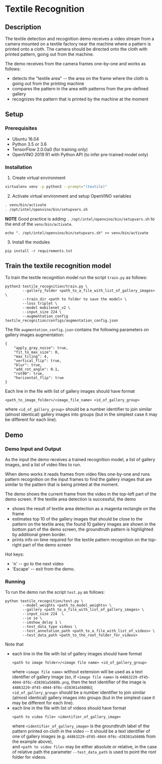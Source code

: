 # Textile Recognition

## Description

The textile detection and recognition demo receives a video stream from a camera mounted on a textile factory
near the machine where a pattern is printed onto a cloth.
The camera should be directed onto the cloth with printed pattern, going out from the machine.

The demo receives from the camera frames one-by-one and works as follows:
* detects the "textile area" -- the area on the frame where the cloth is going out from the printing machine
* compares the pattern in the area with patterns from the pre-defined gallery
* recognizes the pattern that is printed by the machine at the moment

## Setup

### Prerequisites

* Ubuntu 16.04
* Python 3.5 or 3.6
* TensorFlow 2.0.0a0 (for training only)
* OpenVINO 2019 R1 with Python API (to infer pre-trained model only)

### Installation

1. Create virtual environment
```bash
virtualenv venv -p python3 --prompt="(textile)"
```

2. Activate virtual environment and setup OpenVINO variables
```bash
. venv/bin/activate
. /opt/intel/openvino/bin/setupvars.sh
```
**NOTE** Good practice is adding `. /opt/intel/openvino/bin/setupvars.sh` to the end of the `venv/bin/activate`.
```
echo ". /opt/intel/openvino/bin/setupvars.sh" >> venv/bin/activate
```

3. Install the modules

```
pip install -r requirements.txt
```

## Train the textile recognition model

To train the textile recognition model run the script `train.py` as follows:
```
python3 textile_recognition/train.py \
        --gallery_folder <path_to_a_file_with_list_of_gallery_images> \
        --train_dir <path to folder to save the model> \
        --loss triplet \
        --model mobilenet_v2 \
        --input_size 224 \
        --augmentation_config textile_recognition/configs/augmentation_config.json
```

The file `augmentation_config.json` contains the following parameters on gallery images augmentation:
```
{
    "apply_gray_noise": true,
    "fit_to_max_size": 0,
    "max_tiling": 4,
    "vertical_flip": true,
    "blur": true,
    "add_rot_angle": 0.1,
    "rot90": true,
    "horizontal_flip": true
}
```

Each line in the file with list of gallery images should have format
```
<path_to_image_folder>/<image_file_name> <id_of_gallery_group>
```
where `<id_of_gallery_group>` should be a number identifier to join similar (almost identical) gallery images
into groups (but in the simplest case it may be different for each line).

## Demo

### Demo Input and Output

As the input the demo receives a trained recognition model, a list of gallery images, and a list of video files
to run.

When demo works it reads frames from video files one-by-one and runs pattern recognition on the input frames
to find the gallery images that are similar to the pattern that is being printed at the moment.

The demo shows the current frame from the video in the top-left part of the demo screen.
If the textile area detection is successful, the demo
* shows the result of textile area detection as a magenta rectangle on the frame
* estimates top 10 of the gallery images that should be close to the pattern on the textile area;
    the found 10 gallery images are shown in the bottom part of the demo screen,
    the groundtruth pattern is highlighted by additional green border.
* prints info on time required for the textile pattern recognition on the top-right part of the demo screen

Hot keys:
* 'n' -- go to the next video
* 'Escape' -- exit from the demo.

### Running
To run the demo run the script `test.py` as follows:
```
python textile_recognition/test.py \
        --model_weights <path_to_model_weights> \
        --gallery <path_to_a_file_with_list_of_gallery_images> \
        --input_size 224  \
        --ie ie \
        --imshow_delay 1 \
        --test_data_type videos \
        --test_annotation_path <path_to_a_file_with_list_of_videos> \
        --test_data_path <path_to_the_root_folder_for_videos>
```
Note that
* each line in the file with list of gallery images should have format
    ```
    <path to image folder>/<image file name> <id_of_gallery_group>
    ```
    where `<image file name>` without extension will be used as a text identifier of gallery image
    (so, if `<image file name>` is `44863229-df45-4044-8f6c-d38301a5680b.png`, then the text identifier of
    the image is `44863229-df45-4044-8f6c-d38301a5680b`);    
    `<id_of_gallery_group>` should be a number identifier to join similar (almost identical) gallery images
    into groups (but in the simplest case it may be different for each line).
* each line in the file with list of videos should have format
    ```
    <path to video file> <identifier_of_gallery_image>
    ```
    where `<identifier_of_gallery_image>` is the groundtruth label of the pattern printed on cloth in the
    video -- it should be a text identifier of one of gallery images
    (e.g. `44863229-df45-4044-8f6c-d38301a5680b` from the example above),    
    and `<path to video file>` may be either absolute or relative, in the case of relative path the parameter
    `--test_data_path` is used to point the root folder for videos.
